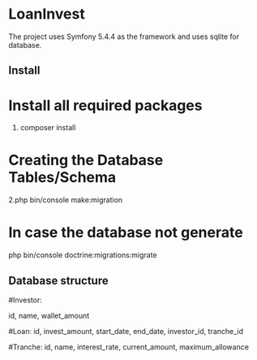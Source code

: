 LoanInvest
====
The project uses Symfony 5.4.4 as the framework and uses sqlite for database.

Install
--------
# Install all required packages
1. composer install

# Creating the Database Tables/Schema
2.php bin/console make:migration
# In case the database not generate 
php bin/console doctrine:migrations:migrate

Database structure
--------
#Investor:

id, name, wallet_amount

#Loan:
id, invest_amount, start_date, end_date, investor_id, tranche_id

#Tranche:
id, name, interest_rate, current_amount, maximum_allowance